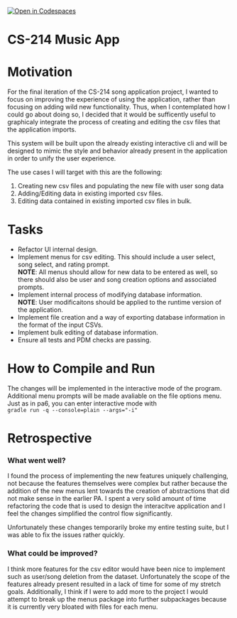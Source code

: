 [![Open in Codespaces](https://classroom.github.com/assets/launch-codespace-2972f46106e565e64193e422d61a12cf1da4916b45550586e14ef0a7c637dd04.svg)](https://classroom.github.com/open-in-codespaces?assignment_repo_id=19459464)
# CS-214 Music App
# Motivation
For the final iteration of the CS-214 song application project, I wanted to focus on improving the
experience of using the application, rather than focusing on adding wild new functionality. Thus, 
when I contemplated how I could go about doing so, I decided that it would be sufficently useful to
graphicaly integrate the process of creating and editing the csv files that the application imports.  

This system will be built upon the already existing interactive cli and will be designed to mimic
the style and behavior already present in the application in order to unify the user experience.  

The use cases I will target with this are the following:  
1. Creating new csv files and populating the new file with user song data
2. Adding/Editing data in existing imported csv files.
3. Editing data contained in existing imported csv files in bulk.

# Tasks
- Refactor UI internal design.
- Implement menus for csv editing. This should include a user select, song select, and rating prompt.  
**NOTE**: All menus should allow for new data to be entered as well, so there should also be user and song creation options and associated prompts.
- Implement internal process of modifying database information.  
**NOTE**: User modificaitons should be applied to the runtime version of the application.
- Implement file creation and a way of exporting database information in the format of the input CSVs.
- Implement bulk editing of database information.
- Ensure all tests and PDM checks are passing.

# How to Compile and Run
The changes will be implemented in the interactive mode of the program. Additional menu prompts will be made avaliable on the file options menu.  
Just as in pa6, you can enter interactive mode with  
```gradle run -q --console=plain --args="-i"```

# Retrospective

### What went well?
I found the process of implementing the new features uniquely challenging, not because the features
themselves were complex but rather because the addition of the new menus lent towards the creation
of abstractions that did not make sense in the earlier PA. I spent a very solid amount of time
refactoring the code that is used to design the interacitve application and I feel the changes
simplified the control flow significantly.

Unfortunately these changes temporarily broke my entire testing suite, but I was able to fix the issues rather quickly.

### What could be improved?
I think more features for the csv editor would have been nice to implement such as user/song 
deletion from the dataset. Unfortunately the scope of the features already present resulted in a 
lack of time for some of my stretch goals. Additionally, I think if I were to add more to the project I would 
attempt to break up the menus package into further subpackages because it is currently very bloated with files for each menu.
